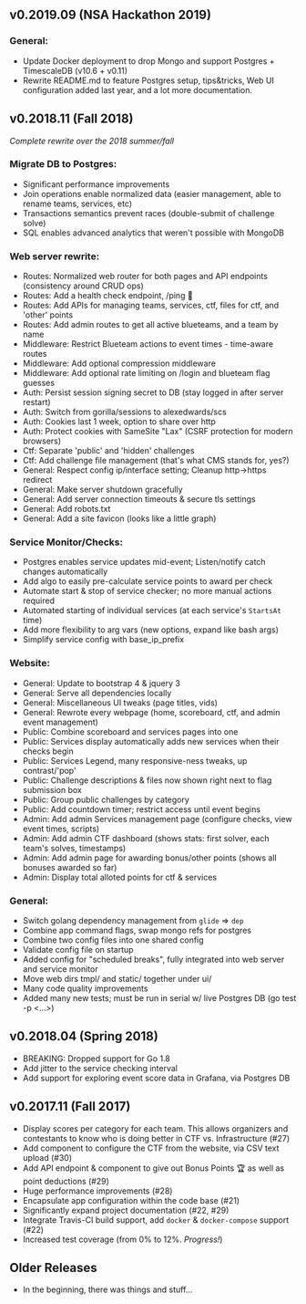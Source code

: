 ## v0.2019.09 (NSA Hackathon 2019)

### General:

- Update Docker deployment to drop Mongo and support Postgres + TimescaleDB (v10.6 + v0.11)
- Rewrite README.md to feature Postgres setup, tips&tricks, Web UI configuration added last year, and a lot more documentation.


## v0.2018.11 (Fall 2018)

*Complete rewrite over the 2018 summer/fall*

### Migrate DB to Postgres:
- Significant performance improvements
- Join operations enable normalized data (easier management, able to rename teams, services, etc)
- Transactions semantics prevent races (double-submit of challenge solve)
- SQL enables advanced analytics that weren't possible with MongoDB

### Web server rewrite:
- Routes: Normalized web router for both pages and API endpoints (consistency around CRUD ops)
- Routes: Add a health check endpoint, /ping 🦆
- Routes: Add APIs for managing teams, services, ctf, files for ctf, and 'other' points
- Routes: Add admin routes to get all active blueteams, and a team by name
- Middleware: Restrict Blueteam actions to event times - time-aware routes
- Middleware: Add optional compression middleware
- Middleware: Add optional rate limiting on /login and blueteam flag guesses
- Auth: Persist session signing secret to DB (stay logged in after server restart)
- Auth: Switch from gorilla/sessions to alexedwards/scs
- Auth: Cookies last 1 week, option to share over http
- Auth: Protect cookies with SameSite "Lax" (CSRF protection for modern browsers)
- Ctf: Separate 'public' and 'hidden' challenges
- Ctf: Add challenge file management (that's what CMS stands for, yes?)
- General: Respect config ip/interface setting; Cleanup http->https redirect
- General: Make server shutdown gracefully
- General: Add server connection timeouts & secure tls settings
- General: Add robots.txt
- General: Add a site favicon (looks like a little graph)

### Service Monitor/Checks:
- Postgres enables service updates mid-event; Listen/notify catch changes automatically
- Add algo to easily pre-calculate service points to award per check
- Automate start & stop of service checker; no more manual actions required
- Automated starting of individual services (at each service's `StartsAt` time)
- Add more flexibility to arg vars (new options, expand like bash args)
- Simplify service config with base_ip_prefix

### Website:
- General: Update to bootstrap 4 & jquery 3
- General: Serve all dependencies locally
- General: Miscellaneous UI tweaks (page titles, vids)
- General: Rewrote every webpage (home, scoreboard, ctf, and admin event management)
- Public: Combine scoreboard and services pages into one
- Public: Services display automatically adds new services when their checks begin
- Public: Services Legend, many responsive-ness tweaks, up contrast/'pop'
- Public: Challenge descriptions & files now shown right next to flag submission box
- Public: Group public challenges by category
- Public: Add countdown timer; restrict access until event begins
- Admin: Add admin Services management page (configure checks, view event times, scripts)
- Admin: Add admin CTF dashboard (shows stats: first solver, each team's solves, timestamps)
- Admin: Add admin page for awarding bonus/other points (shows all bonuses awarded so far)
- Admin: Display total alloted points for ctf & services

### General:
- Switch golang dependency management from `glide` => `dep`
- Combine app command flags, swap mongo refs for postgres
- Combine two config files into one shared config
- Validate config file on startup
- Added config for "scheduled breaks", fully integrated into web server and service monitor
- Move web dirs tmpl/ and static/ together under ui/
- Many code quality improvements
- Added many new tests; must be run in serial w/ live Postgres DB (go test -p <...>)

## v0.2018.04 (Spring 2018)

- BREAKING: Dropped support for Go 1.8
- Add jitter to the service checking interval
- Add support for exploring event score data in Grafana, via Postgres DB

## v0.2017.11 (Fall 2017)

- Display scores per category for each team. This allows organizers and contestants to know who is doing better in CTF vs. Infrastructure (#27)
- Add component to configure the CTF from the website, via CSV text upload (#30)
- Add API endpoint & component to give out Bonus Points 🏆 as well as point deductions (#29)
- Huge performance improvements (#28)
- Encapsulate app configuration within the code base (#21)
- Significantly expand project documentation (#22, #29)
- Integrate Travis-CI build support, add `docker` & `docker-compose` support (#22)
- Increased test coverage (from 0% to 12%. _Progress!_)

## Older Releases

- In the beginning, there was things and stuff...
